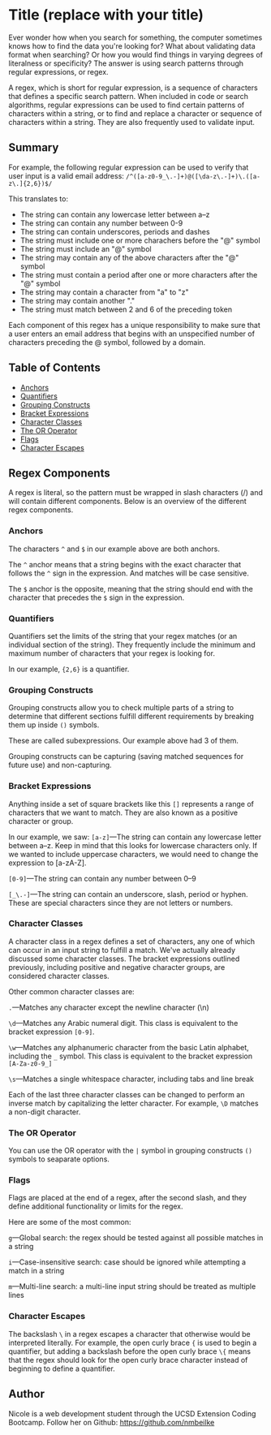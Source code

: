# Title (replace with your title)
Ever wonder how when you search for something, the computer sometimes knows how to find the data you're looking for? What about validating data format when searching? Or how you would find things in varying degrees of literalness or specificity? The answer is using search patterns through regular expressions, or regex.

A regex, which is short for regular expression, is a sequence of characters that defines a specific search pattern. When included in code or search algorithms, regular expressions can be used to find certain patterns of characters within a string, or to find and replace a character or sequence of characters within a string. They are also frequently used to validate input.
## Summary

For example, the following regular expression can be used to verify that user input is a valid email address:
`/^([a-z0-9_\.-]+)@([\da-z\.-]+)\.([a-z\.]{2,6})$/`

This translates to:
- The string can contain any lowercase letter between a–z
- The string can contain any number between 0-9
- The string can contain underscores, periods and dashes
- The string must include one or more charachers before the "@" symbol 
- The string must include an "@" symbol
- The string may contain any of the above characters after the "@" symbol
- The string must contain a period after one or more characters after the "@" symbol 
- The string may contain a character from "a" to "z"
- The string may contain another "."
- The string must match between 2 and 6 of the preceding token  


Each component of this regex has a unique responsibility to make sure that a user enters an email address that begins with an unspecified number of characters preceding the @ symbol, followed by a domain.
## Table of Contents

- [Anchors](#anchors)
- [Quantifiers](#quantifiers)
- [Grouping Constructs](#grouping-constructs)
- [Bracket Expressions](#bracket-expressions)
- [Character Classes](#character-classes)
- [The OR Operator](#the-or-operator)
- [Flags](#flags)
- [Character Escapes](#character-escapes)

## Regex Components
A regex is literal, so the pattern must be wrapped in slash characters (/) and will contain different components. Below is an overview of the different regex components.

### Anchors
The characters `^` and `$` in our example above are both anchors.

The `^` anchor means that a string begins with the exact character that follows the `^` sign in the expression. And matches will be case sensitive.

The `$` anchor is the opposite, meaning that the string should end with the character that precedes the `$` sign in the expression. 

### Quantifiers
Quantifiers set the limits of the string that your regex matches (or an individual section of the string). They frequently include the minimum and maximum number of characters that your regex is looking for.

In our example, `{2,6}` is a quantifier.
### Grouping Constructs
 Grouping constructs allow you to check multiple parts of a string to determine that different sections fulfill different requirements by breaking them up inside `()` symbols.

These are called subexpressions. Our example above had 3 of them.

Grouping constructs can be capturing (saving matched sequences for future use) and non-capturing.

### Bracket Expressions
Anything inside a set of square brackets like this `[]` represents a range of characters that we want to match. They are also known as a positive character or group.

In our example, we saw:
`[a-z]`—The string can contain any lowercase letter between a–z. Keep in mind that this looks for lowercase characters only. If we wanted to include uppercase characters, we would need to change the expression to [a-zA-Z].

`[0-9]`—The string can contain any number between 0–9

`[_\.-]`—The string can contain an underscore, slash, period or hyphen. These are special characters since they are not letters or numbers.
### Character Classes
A character class in a regex defines a set of characters, any one of which can occur in an input string to fulfill a match. We've actually already discussed some character classes. The bracket expressions outlined previously, including positive and negative character groups, are considered character classes.

Other common character classes are:

`.`—Matches any character except the newline character (\n)

`\d`—Matches any Arabic numeral digit. This class is equivalent to the bracket expression `[0-9]`.

`\w`—Matches any alphanumeric character from the basic Latin alphabet, including the `_` symbol. This class is equivalent to the bracket expression `[A-Za-z0-9_]`

`\s`—Matches a single whitespace character, including tabs and line break

Each of the last three character classes can be changed to perform an inverse match by capitalizing the letter character. For example, `\D` matches a non-digit character.


### The OR Operator
You can use the OR operator with the `|` symbol in grouping constructs `()` symbols to seaparate options.
### Flags
 Flags are placed at the end of a regex, after the second slash, and they define additional functionality or limits for the regex.

 Here are some of the most common:

`g`—Global search: the regex should be tested against all possible matches in a string

`i`—Case-insensitive search: case should be ignored while attempting a match in a string

`m`—Multi-line search: a multi-line input string should be treated as multiple lines
### Character Escapes
The backslash `\` in a regex escapes a character that otherwise would be interpreted literally. For example, the open curly brace `{` is used to begin a quantifier, but adding a backslash before the open curly brace `\{` means that the regex should look for the open curly brace character instead of beginning to define a quantifier.
## Author

Nicole is a web development student through the UCSD Extension Coding Bootcamp. Follow her on Github: https://github.com/nmbeilke
